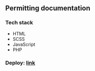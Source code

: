 ## Permitting documentation

### Tech stack

- HTML
- SCSS
- JavaScript
- PHP

### Deploy: [link](https://freightdh.github.io/permitting-documentation/)
